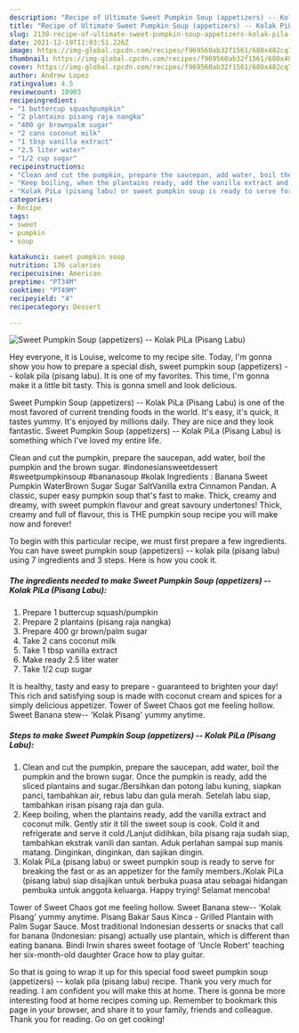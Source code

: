 ```yaml
---
description: "Recipe of Ultimate Sweet Pumpkin Soup (appetizers) -- Kolak PiLa (Pisang Labu)"
title: "Recipe of Ultimate Sweet Pumpkin Soup (appetizers) -- Kolak PiLa (Pisang Labu)"
slug: 2138-recipe-of-ultimate-sweet-pumpkin-soup-appetizers-kolak-pila-pisang-labu
date: 2021-12-19T11:03:51.226Z
image: https://img-global.cpcdn.com/recipes/f969560ab32f1561/680x482cq70/sweet-pumpkin-soup-appetizers-kolak-pila-pisang-labu-recipe-main-photo.jpg
thumbnail: https://img-global.cpcdn.com/recipes/f969560ab32f1561/680x482cq70/sweet-pumpkin-soup-appetizers-kolak-pila-pisang-labu-recipe-main-photo.jpg
cover: https://img-global.cpcdn.com/recipes/f969560ab32f1561/680x482cq70/sweet-pumpkin-soup-appetizers-kolak-pila-pisang-labu-recipe-main-photo.jpg
author: Andrew Lopez
ratingvalue: 4.5
reviewcount: 10903
recipeingredient:
- "1 buttercup squashpumpkin"
- "2 plantains pisang raja nangka"
- "400 gr brownpalm sugar"
- "2 cans coconut milk"
- "1 tbsp vanilla extract"
- "2.5 liter water"
- "1/2 cup sugar"
recipeinstructions:
- "Clean and cut the pumpkin, prepare the saucepan, add water, boil the pumpkin and the brown sugar. Once the pumpkin is ready, add the sliced plantains and sugar./Bersihkan dan potong labu kuning, siapkan panci, tambahkan air, rebus labu dan gula merah. Setelah labu siap, tambahkan irisan pisang raja dan gula."
- "Keep boiling, when the plantains ready, add the vanilla extract and coconut milk. Gently stir it till the sweet soup is cook. Cold it and refrigerate and serve it cold./Lanjut didihkan, bila pisang raja sudah siap, tambahkan ekstrak vanili dan santan. Aduk perlahan sampai sup manis matang. Dinginkan, dinginkan, dan sajikan dingin."
- "Kolak PiLa (pisang labu) or sweet pumpkin soup is ready to serve for breaking the fast or as an appetizer for the family members./Kolak PiLa (pisang labu) siap disajikan untuk berbuka puasa atau sebagai hidangan pembuka untuk anggota keluarga. Happy trying! Selamat mencoba!"
categories:
- Recipe
tags:
- sweet
- pumpkin
- soup

katakunci: sweet pumpkin soup 
nutrition: 176 calories
recipecuisine: American
preptime: "PT34M"
cooktime: "PT49M"
recipeyield: "4"
recipecategory: Dessert

---
```



![Sweet Pumpkin Soup (appetizers) -- Kolak PiLa (Pisang Labu)](https://img-global.cpcdn.com/recipes/f969560ab32f1561/680x482cq70/sweet-pumpkin-soup-appetizers-kolak-pila-pisang-labu-recipe-main-photo.jpg)

Hey everyone, it is Louise, welcome to my recipe site. Today, I'm gonna show you how to prepare a special dish, sweet pumpkin soup (appetizers) -- kolak pila (pisang labu). It is one of my favorites. This time, I'm gonna make it a little bit tasty. This is gonna smell and look delicious.

Sweet Pumpkin Soup (appetizers) -- Kolak PiLa (Pisang Labu) is one of the most favored of current trending foods in the world. It's easy, it's quick, it tastes yummy. It's enjoyed by millions daily. They are nice and they look fantastic. Sweet Pumpkin Soup (appetizers) -- Kolak PiLa (Pisang Labu) is something which I've loved my entire life.

Clean and cut the pumpkin, prepare the saucepan, add water, boil the pumpkin and the brown sugar. #indonesiansweetdessert #sweetpumpkinsoup #bananasoup #kolak Ingredients : Banana Sweet Pumpkin WaterBrown Sugar Sugar SaltVanilla extra Cinnamon Pandan. A classic, super easy pumpkin soup that&#39;s fast to make. Thick, creamy and dreamy, with sweet pumpkin flavour and great savoury undertones! Thick, creamy and full of flavour, this is THE pumpkin soup recipe you will make now and forever!


To begin with this particular recipe, we must first prepare a few ingredients. You can have sweet pumpkin soup (appetizers) -- kolak pila (pisang labu) using 7 ingredients and 3 steps. Here is how you cook it.

<!--inarticleads1-->

##### The ingredients needed to make Sweet Pumpkin Soup (appetizers) -- Kolak PiLa (Pisang Labu):

1. Prepare 1 buttercup squash/pumpkin
1. Prepare 2 plantains (pisang raja nangka)
1. Prepare 400 gr brown/palm sugar
1. Take 2 cans coconut milk
1. Take 1 tbsp vanilla extract
1. Make ready 2.5 liter water
1. Take 1/2 cup sugar


It is healthy, tasty and easy to prepare - guaranteed to brighten your day! This rich and satisfying soup is made with coconut cream and spices for a simply delicious appetizer. Tower of Sweet Chaos got me feeling hollow. Sweet Banana stew-- &#39;Kolak Pisang&#39; yummy anytime. 

<!--inarticleads2-->

##### Steps to make Sweet Pumpkin Soup (appetizers) -- Kolak PiLa (Pisang Labu):

1. Clean and cut the pumpkin, prepare the saucepan, add water, boil the pumpkin and the brown sugar. Once the pumpkin is ready, add the sliced plantains and sugar./Bersihkan dan potong labu kuning, siapkan panci, tambahkan air, rebus labu dan gula merah. Setelah labu siap, tambahkan irisan pisang raja dan gula.
1. Keep boiling, when the plantains ready, add the vanilla extract and coconut milk. Gently stir it till the sweet soup is cook. Cold it and refrigerate and serve it cold./Lanjut didihkan, bila pisang raja sudah siap, tambahkan ekstrak vanili dan santan. Aduk perlahan sampai sup manis matang. Dinginkan, dinginkan, dan sajikan dingin.
1. Kolak PiLa (pisang labu) or sweet pumpkin soup is ready to serve for breaking the fast or as an appetizer for the family members./Kolak PiLa (pisang labu) siap disajikan untuk berbuka puasa atau sebagai hidangan pembuka untuk anggota keluarga. Happy trying! Selamat mencoba!


Tower of Sweet Chaos got me feeling hollow. Sweet Banana stew-- &#39;Kolak Pisang&#39; yummy anytime. Pisang Bakar Saus Kinca - Grilled Plantain with Palm Sugar Sauce. Most traditional Indonesian desserts or snacks that call for banana (Indonesian: pisang) actually use plantain, which is different than eating banana. Bindi Irwin shares sweet footage of &#39;Uncle Robert&#39; teaching her six-month-old daughter Grace how to play guitar. 

So that is going to wrap it up for this special food sweet pumpkin soup (appetizers) -- kolak pila (pisang labu) recipe. Thank you very much for reading. I am confident you will make this at home. There is gonna be more interesting food at home recipes coming up. Remember to bookmark this page in your browser, and share it to your family, friends and colleague. Thank you for reading. Go on get cooking!
